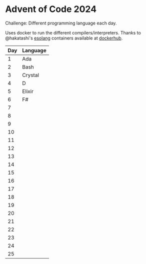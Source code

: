 # Advent of Code 2024

Challenge: Different programming language each day.

Uses docker to run the different compilers/interpreters. Thanks to @hakatashi's [esolang](https://github.com/hakatashi/esolang-box) containers available at [dockerhub](https://hub.docker.com/u/esolang).

| Day | Language |
| --- | -------- |
|   1 | Ada      |
|   2 | Bash     |
|   3 | Crystal  |
|   4 | D        |
|   5 | Elixir   |
|   6 | F#       |
|   7 |          |
|   8 |          |
|   9 |          |
|  10 |          |
|  11 |          |
|  12 |          |
|  13 |          |
|  14 |          |
|  15 |          |
|  16 |          |
|  17 |          |
|  18 |          |
|  19 |          |
|  20 |          |
|  21 |          |
|  22 |          |
|  23 |          |
|  24 |          |
|  25 |          |
